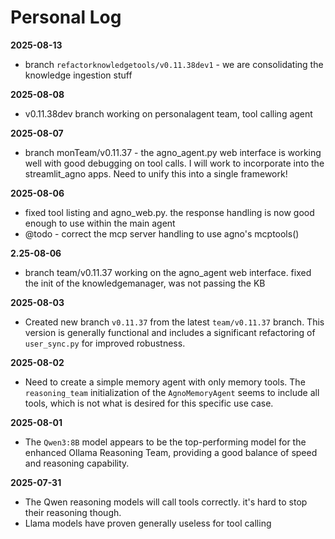 # Personal Log

**2025-08-13**

- branch `refactorknowledgetools/v0.11.38dev1` - we are consolidating the knowledge ingestion stuff

**2025-08-08**

- v0.11.38dev branch working on personalagent team, tool calling agent

**2025-08-07**

- branch monTeam/v0.11.37 - the agno_agent.py web interface is working well with good debugging on tool calls. I will work to incorporate into the streamlit_agno apps. Need to unify this into a single framework!

**2025-08-06**

- fixed tool listing and agno_web.py. the response handling is now good enough to use within the main agent
- @todo - correct the mcp server handling to use agno's mcptools()

**2.25-08-06**

- branch team/v0.11.37 working on the agno_agent web interface. fixed the init of the knowledgemanager, was not passing the KB

**2025-08-03**

- Created new branch `v0.11.37` from the latest `team/v0.11.37` branch. This version is generally functional and includes a significant refactoring of `user_sync.py` for improved robustness.

**2025-08-02**

- Need to create a simple memory agent with only memory tools. The `reasoning_team` initialization of the `AgnoMemoryAgent` seems to include all tools, which is not what is desired for this specific use case.

**2025-08-01**

- The `Qwen3:8B` model appears to be the top-performing model for the enhanced Ollama Reasoning Team, providing a good balance of speed and reasoning capability.

**2025-07-31**

- The Qwen reasoning models will call tools correctly. it's hard to stop their reasoning though. 
- Llama models have proven generally useless for tool calling
